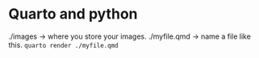 # Quarto and python

./images -> where you store your images.
./myfile.qmd -> name a file like this.
`quarto render ./myfile.qmd` 
